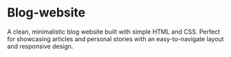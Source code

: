 # Blog-website
A clean, minimalistic blog website built with simple HTML and CSS. Perfect for showcasing articles and personal stories with an easy-to-navigate layout and responsive design.
